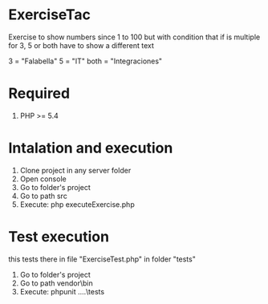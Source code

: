 # ExerciseTac
Exercise to show numbers since 1 to 100 but with condition that if is multiple for 3, 5 or both have to show a different text

3 = "Falabella"
5 = "IT"
both = "Integraciones"



# Required

1. PHP >= 5.4



# Intalation and execution

1. Clone project in any server folder
1. Open console
1. Go to folder's project
1. Go to path src
1. Execute: php executeExercise.php


# Test execution
this tests there in file "ExerciseTest.php" in folder "tests"
1. Go to folder's project
1. Go to path vendor\bin
1. Execute: phpunit ..\..\tests
